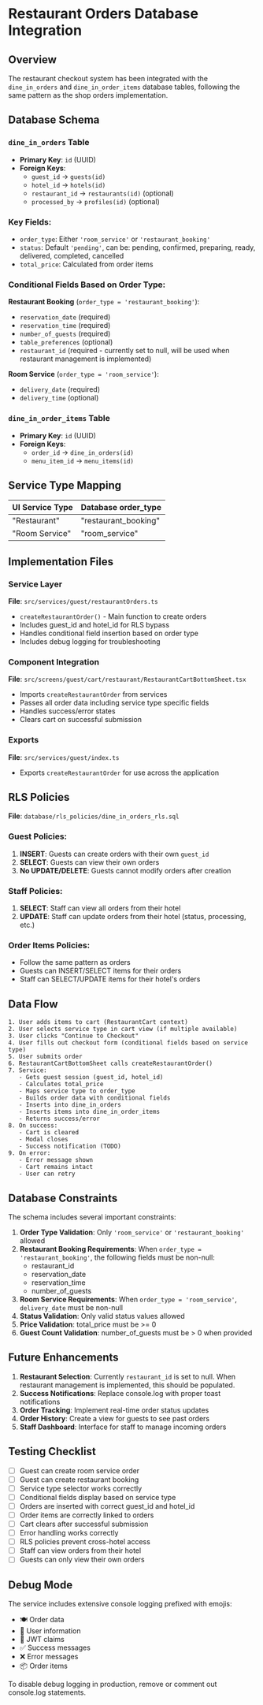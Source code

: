 # Restaurant Orders Database Integration

## Overview

The restaurant checkout system has been integrated with the `dine_in_orders` and `dine_in_order_items` database tables, following the same pattern as the shop orders implementation.

## Database Schema

### `dine_in_orders` Table

- **Primary Key**: `id` (UUID)
- **Foreign Keys**:
  - `guest_id` → `guests(id)`
  - `hotel_id` → `hotels(id)`
  - `restaurant_id` → `restaurants(id)` (optional)
  - `processed_by` → `profiles(id)` (optional)

### Key Fields:

- `order_type`: Either `'room_service'` or `'restaurant_booking'`
- `status`: Default `'pending'`, can be: pending, confirmed, preparing, ready, delivered, completed, cancelled
- `total_price`: Calculated from order items

### Conditional Fields Based on Order Type:

**Restaurant Booking** (`order_type = 'restaurant_booking'`):

- `reservation_date` (required)
- `reservation_time` (required)
- `number_of_guests` (required)
- `table_preferences` (optional)
- `restaurant_id` (required - currently set to null, will be used when restaurant management is implemented)

**Room Service** (`order_type = 'room_service'`):

- `delivery_date` (required)
- `delivery_time` (optional)

### `dine_in_order_items` Table

- **Primary Key**: `id` (UUID)
- **Foreign Keys**:
  - `order_id` → `dine_in_orders(id)`
  - `menu_item_id` → `menu_items(id)`

## Service Type Mapping

| UI Service Type | Database order_type  |
| --------------- | -------------------- |
| "Restaurant"    | "restaurant_booking" |
| "Room Service"  | "room_service"       |

## Implementation Files

### Service Layer

**File**: `src/services/guest/restaurantOrders.ts`

- `createRestaurantOrder()` - Main function to create orders
- Includes guest_id and hotel_id for RLS bypass
- Handles conditional field insertion based on order type
- Includes debug logging for troubleshooting

### Component Integration

**File**: `src/screens/guest/cart/restaurant/RestaurantCartBottomSheet.tsx`

- Imports `createRestaurantOrder` from services
- Passes all order data including service type specific fields
- Handles success/error states
- Clears cart on successful submission

### Exports

**File**: `src/services/guest/index.ts`

- Exports `createRestaurantOrder` for use across the application

## RLS Policies

**File**: `database/rls_policies/dine_in_orders_rls.sql`

### Guest Policies:

1. **INSERT**: Guests can create orders with their own `guest_id`
2. **SELECT**: Guests can view their own orders
3. **No UPDATE/DELETE**: Guests cannot modify orders after creation

### Staff Policies:

1. **SELECT**: Staff can view all orders from their hotel
2. **UPDATE**: Staff can update orders from their hotel (status, processing, etc.)

### Order Items Policies:

- Follow the same pattern as orders
- Guests can INSERT/SELECT items for their orders
- Staff can SELECT/UPDATE items for their hotel's orders

## Data Flow

```
1. User adds items to cart (RestaurantCart context)
2. User selects service type in cart view (if multiple available)
3. User clicks "Continue to Checkout"
4. User fills out checkout form (conditional fields based on service type)
5. User submits order
6. RestaurantCartBottomSheet calls createRestaurantOrder()
7. Service:
   - Gets guest session (guest_id, hotel_id)
   - Calculates total_price
   - Maps service type to order_type
   - Builds order data with conditional fields
   - Inserts into dine_in_orders
   - Inserts items into dine_in_order_items
   - Returns success/error
8. On success:
   - Cart is cleared
   - Modal closes
   - Success notification (TODO)
9. On error:
   - Error message shown
   - Cart remains intact
   - User can retry
```

## Database Constraints

The schema includes several important constraints:

1. **Order Type Validation**: Only `'room_service'` or `'restaurant_booking'` allowed
2. **Restaurant Booking Requirements**: When `order_type = 'restaurant_booking'`, the following fields must be non-null:
   - restaurant_id
   - reservation_date
   - reservation_time
   - number_of_guests
3. **Room Service Requirements**: When `order_type = 'room_service'`, `delivery_date` must be non-null
4. **Status Validation**: Only valid status values allowed
5. **Price Validation**: total_price must be >= 0
6. **Guest Count Validation**: number_of_guests must be > 0 when provided

## Future Enhancements

1. **Restaurant Selection**: Currently `restaurant_id` is set to null. When restaurant management is implemented, this should be populated.
2. **Success Notifications**: Replace console.log with proper toast notifications
3. **Order Tracking**: Implement real-time order status updates
4. **Order History**: Create a view for guests to see past orders
5. **Staff Dashboard**: Interface for staff to manage incoming orders

## Testing Checklist

- [ ] Guest can create room service order
- [ ] Guest can create restaurant booking
- [ ] Service type selector works correctly
- [ ] Conditional fields display based on service type
- [ ] Orders are inserted with correct guest_id and hotel_id
- [ ] Order items are correctly linked to orders
- [ ] Cart clears after successful submission
- [ ] Error handling works correctly
- [ ] RLS policies prevent cross-hotel access
- [ ] Staff can view orders from their hotel
- [ ] Guests can only view their own orders

## Debug Mode

The service includes extensive console logging prefixed with emojis:

- 🍽️ Order data
- 👤 User information
- 🔑 JWT claims
- ✅ Success messages
- ❌ Error messages
- 📦 Order items

To disable debug logging in production, remove or comment out console.log statements.
